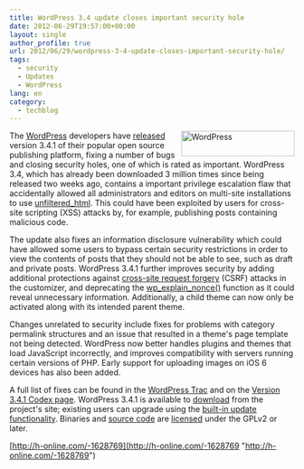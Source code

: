 ```yaml
---
title: WordPress 3.4 update closes important security hole
date: 2012-06-29T19:57:00+00:00
layout: single
author_profile: true
url: 2012/06/29/wordpress-3-4-update-closes-important-security-hole/
tags:
  - security
  - Updates
  - WordPress
lang: en
category: 
  - techblog
---
```

<a href="http://lh3.ggpht.com/-SDHCMFQmafQ/T-4BsKNoSGI/AAAAAAAAGZI/4xH0Efd3_OA/s1600-h/WordPress%25255B2%25255D.png" target="_blank"><img title="WordPress" border="0" alt="WordPress" align="right" src="http://lh6.ggpht.com/-_t-FoAklhV4/T-4Bt9lQFTI/AAAAAAAAGZQ/X6oc-CyVH8Q/WordPress_thumb.png?imgmax=800" width="200" height="45" /></a>The [WordPress](http://wordpress.org/) developers have [released](http://wordpress.org/news/2012/06/wordpress-3-4-1/) version 3.4.1 of their popular open source publishing platform, fixing a number of bugs and closing security holes, one of which is rated as important. WordPress 3.4, which has already been downloaded 3 million times since being released two weeks ago, contains a important privilege escalation flaw that accidentally allowed all administrators and editors on multi-site installations to use [unfiltered_html](http://codex.wordpress.org/Roles_and_Capabilities#unfiltered_html). This could have been exploited by users for cross-site scripting (XSS) attacks by, for example, publishing posts containing malicious code. 

The update also fixes an information disclosure vulnerability which could have allowed some users to bypass certain security restrictions in order to view the contents of posts that they should not be able to see, such as draft and private posts. WordPress 3.4.1 further improves security by adding additional protections against [cross-site request forgery](http://en.wikipedia.org/wiki/Cross-site_request_forgery) (CSRF) attacks in the customizer, and deprecating the [wp\_explain\_nonce()](http://codex.wordpress.org/Function_Reference/wp_explain_nonce) function as it could reveal unnecessary information. Additionally, a child theme can now only be activated along with its intended parent theme. 

Changes unrelated to security include fixes for problems with category permalink structures and an issue that resulted in a theme's page template not being detected. WordPress now better handles plugins and themes that load JavaScript incorrectly, and improves compatibility with servers running certain versions of PHP. Early support for uploading images on iOS 6 devices has also been added. 

A full list of fixes can be found in the [WordPress Trac](http://goo.gl/SDSVx) and on the [Version 3.4.1 Codex page](http://codex.wordpress.org/Version_3.4.1). WordPress 3.4.1 is available to [download](http://wordpress.org/download/) from the project's site; existing users can upgrade using the [built-in update functionality](http://codex.wordpress.org/Updating_WordPress#Automatic_Update). Binaries and [source code](http://wordpress.org/download/source/) are [licensed](http://wordpress.org/about/license/) under the GPLv2 or later. 

[http://h-online.com/-1628769](http://h-online.com/-1628769 "http://h-online.com/-1628769")